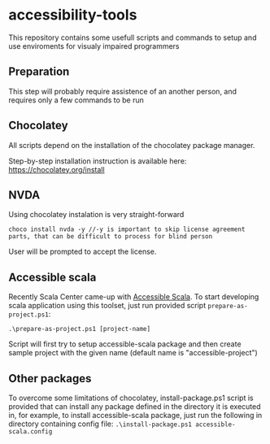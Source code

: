 # accessibility-tools

This repository contains some usefull scripts and commands to setup and use enviroments for visualy impaired programmers

## Preparation
This step will probably require assistence of an another person, and requires only a few commands to be run

## Chocolatey
All scripts depend on the installation of the chocolatey package manager.

Step-by-step installation instruction is available here: https://chocolatey.org/install

## NVDA
Using chocolatey instalation is very straight-forward

`choco install nvda -y //-y is important to skip license agreement parts, that can be difficult to process for blind person` 

User will be prompted to accept the license.

## Accessible scala

Recently Scala Center came-up with [Accessible Scala](https://www.scala-lang.org/blog/2018/06/14/accessible-scala.html). To start developing scala application using this toolset, just run provided script `prepare-as-project.ps1`:

`.\prepare-as-project.ps1 [project-name]`

Script will first try to setup accessible-scala package and then create sample project with the given name (default name is "accessible-project")

## Other packages

To overcome some limitations of chocolatey, install-package.ps1 script is provided that can install any package defined in the directory it is executed in, for example, to install accessible-scala package, just run the following in directory containing config file:
`.\install-package.ps1 accessible-scala.config`